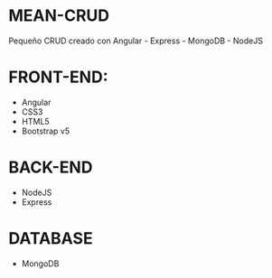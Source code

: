 # MEAN-CRUD

Pequeño CRUD creado con Angular - Express - MongoDB - NodeJS

# FRONT-END:

<ul>
  <li>Angular</li>
  <li>CSS3</li>
  <li>HTML5</li>
  <li>Bootstrap v5</li>
</ul>

# BACK-END

<ul>
  <li>NodeJS</li>
  <li>Express</li>
</ul>

# DATABASE

<ul>
  <li>MongoDB</li>
</ul>
 
